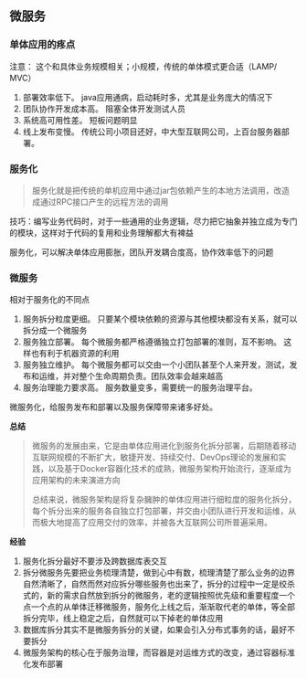 ## 微服务

### 单体应用的疼点

注意： 这个和具体业务规模相关；小规模，传统的单体模式更合适（LAMP/ MVC）

1. 部署效率低下。 java应用通病，启动耗时多，尤其是业务庞大的情况下
2. 团队协作开发成本高。 阻塞全体开发测试人员
3. 系统高可用性差。 短板问题明显
4. 线上发布变慢。  传统公司小项目还好，中大型互联网公司，上百台服务器部署。  

### 服务化
> 服务化就是把传统的单机应用中通过jar包依赖产生的本地方法调用，改造成通过RPC接口产生的远程方法的调用

技巧：编写业务代码时，对于一些通用的业务逻辑，尽力把它抽象并独立成为专门的模块，这样对于代码的复用和业务理解都大有裨益

服务化，可以解决单体应用膨胀，团队开发耦合度高，协作效率低下的问题

### 微服务

相对于服务化的不同点
 
1. 服务拆分粒度更细。 只要某个模块依赖的资源与其他模块都没有关系，就可以拆分成一个微服务
2. 服务独立部署。 每个微服务都严格遵循独立打包部署的准则，互不影响。 这样也有利于机器资源的利用
3. 服务独立维护。 每个微服务都可以交由一个小团队甚至个人来开发，测试，发布和运维，并对整个生命周期负责。团队效率会越来越高
4. 服务治理能力要求高。 服务数量变多，需要统一的服务治理平台。

微服务化，给服务发布和部署以及服务保障带来诸多好处。

**总结**

>微服务的发展由来，它是由单体应用进化到服务化拆分部署，后期随着移动互联网规模的不断扩大，敏捷开发、持续交付、DevOps理论的发展和实践，以及基于Docker容器化技术的成熟，微服务架构开始流行，逐渐成为应用架构的未来演进方向
>
>总结来说，微服务架构是将复杂臃肿的单体应用进行细粒度的服务化拆分，每个拆分出来的服务各自独立打包部署，并交由小团队进行开发和运维，从而极大地提高了应用交付的效率，并被各大互联网公司所普遍采用。


**经验**

1. 服务化拆分最好不要涉及跨数据库表交互
2. 拆分微服务先要把业务梳理清楚，做到心中有数，梳理清楚了那么业务的边界自然清晰了，自然而然对应拆分哪些服务也出来了，拆分的过程中一定是绞杀式的，新的需求自然放到拆分的微服务，老的逻辑按照优先级和重要程度一个点一个点的从单体迁移微服务，服务化上线之后，渐渐取代老的单体，等全部拆分完毕，线上稳定之后，自然就可以下掉老的单体应用 
3. 数据库拆分其实不是微服务拆分的关键，如果会引入分布式事务的话，最好不要拆分
4. 微服务架构的核心在于服务治理，而容器是对运维方式的改变，通过容器标准化发布部署

